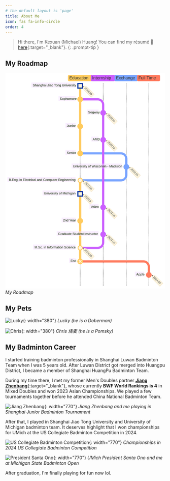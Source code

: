 ```yaml
---
# the default layout is 'page'
title: About Me
icon: fas fa-info-circle
order: 4
---
```


> Hi there, I'm Kexuan (Michael) Huang! You can find my résumé 📝 [here](/assets/doc/Resume_Kexuan_Huang.pdf){:target="\_blank"}.
{: .prompt-tip }

## My Roadmap

![My Roadmap](/assets/img/blog/about_me/roadmap.svg)
_My Roadmap_

<!-- ```mermaid
%%{
    init: {
      'logLevel': 'debug',
      'theme': 'base',
      'themeVariables': {
        'commitLabelFontSize': '12px'
      },
      'gitGraph': {
        'rotateCommitLabel': false,
        'mainBranchName': 'Education'
      }
    }
  }%%

  gitGraph
    commit id: "Shanghai Jiao Tong University" tag: "2018.09" type: HIGHLIGHT
    commit id: "Sophomore"
    branch Internship
    commit id: "Segway" tag: "2020.01"
    checkout Education
    commit id: "Junior"
    checkout Education
    checkout Internship
    commit id: "AMD" tag: "2020.12"
    checkout Education
    commit id: "Senior"
    branch Exchange
    commit id: "University of Wisconsin - Madision" tag: "2022.01"
    checkout Education
    commit id: "End"
    merge Exchange id: "B.Eng. in Electrical and Computer Engineering" tag: "2022.06"
    commit id: "University of Michigan" tag: "2020.8" type: HIGHLIGHT
    checkout Internship
    commit id: "Valeo" tag: "2023.06"
    checkout Education
    commit id: "2nd Year"
    checkout Internship
    commit id: "Graduate Student Instructor" tag: "2023.09"
    checkout Education
    merge Internship id: "M.Sc. in Information Science" tag: "2024.05"
    commit id: "End" type: REVERSE
    branch "Full Time"
    commit id: "Apple" tag: "2024.07"
``` -->

## My Pets

![Lucky](/assets/img/blog/about_me/lucky.jpg){: width="380"}
_Lucky (he is a Doberman)_

![Chris](/assets/img/blog/about_me/chris.jpg){: width="380"}
_Chris 烧麦 (he is a Pomsky)_

## My Badminton Career

I started training badminton professionally in Shanghai Luwan Badminton Team when I was 5 years old. After Luwan District got merged into Huangpu District, I became a member of Shanghai HuangPu Badminton Team.

During my time there, I met my former Men's Doubles partner [**Jiang Zhenbang**](https://bwfbadminton.com/player/63029/jiang-zhen-bang){:target="\_blank"}, whose currently **BWF World Rankings is 4** in Mixed Doubles and won 2023 Asian Championships. We played a few tournaments together before he attended China National Badminton Team.

![Jiang Zhenbang](/assets/img/blog/about_me/badminton.jpg){: width="770"}
_Jiang Zhenbang and me playing in Shanghai Junior Badminton Tournament_

After that, I played in Shanghai Jiao Tong University and University of Michigan badminton team. It deserves highlight that I won championships for UMich at the US Collegiate Badminton Competition in 2024.

![US Collegiate Badminton Competition](/assets/img/blog/about_me/conference.jpg){: width="770"}
_Championships in 2024 US Collegiate Badminton Competition_

![President Santa Ono](/assets/img/blog/about_me/ono.jpg){: width="770"}
_UMich President Santa Ono and me at Michigan State Badminton Open_

After graduation, I'm finally playing for fun now lol.
